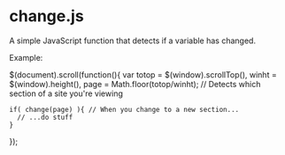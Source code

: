 # change.js
A simple JavaScript function that detects if a variable has changed. 

Example:

  $(document).scroll(function(){
    var totop = $(window).scrollTop(),
      winht = $(window).height(),
      page = Math.floor(totop/winht); // Detects which section of a site you're viewing
      
    if( change(page) ){ // When you change to a new section...
      // ...do stuff
    }
  
  });
